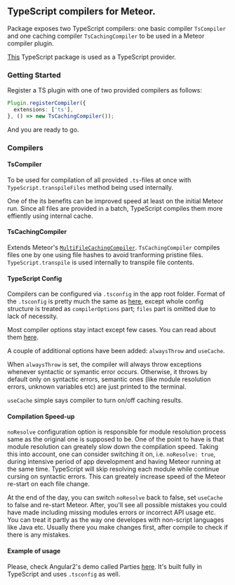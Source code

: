 ## TypeScript compilers for Meteor.

Package exposes two TypeScript compilers: one basic compiler `TsCompiler` and one caching compiler `TsCachingCompiler` to be used in a Meteor compiler plugin.

[This](https://github.com/barbatus/angular2/tree/master/packages/typescript) TypeScript package is used as a TypeScript provider.

### Getting Started
Register a TS plugin with one of two provided compilers as follows: 
````ts
Plugin.registerCompiler({
  extensions: ['ts'],
}, () => new TsCachingCompiler());
````
And you are ready to go.

### Compilers
#### TsCompiler
To be used for compilation of all provided `.ts`-files at once with `TypeScript.transpileFiles` method being used internally.

One of the its benefits can be improved speed at least on the initial Meteor run. Since all files are provided in a batch,
TypeScript compiles them more effiently using internal cache.

#### TsCachingCompiler
Extends Meteor's [`MultiFileCachingCompiler`](https://atmospherejs.com/meteor/caching-compiler). `TsCachingCompiler` compiles files one by one using
file hashes to avoid tranforming pristine files. `TypeScript.transpile` is used internally to transpile file contents.

#### TypeScript Config
Compilers can be configured via `.tsconfig` in the app root folder.
Format of the `.tsconfig` is pretty much the same as [here](https://github.com/Microsoft/TypeScript/wiki/tsconfig.json),
except whole config structure is treated as `compilerOptions` part;
`files` part is omitted due to lack of necessity.

Most compiler options stay intact except few cases. You can read about them
[here](https://github.com/barbatus/angular2/tree/master/packages/typescript).

A couple of additional options have been added: `alwaysThrow` and `useCache`.

When `alwaysThrow` is set, the compiler will always throw exceptions whenever syntactic or symantic error
occurs. Otherwise, it throws by default only on syntactic errors,
semantic ones (like module resolution errors, unknown variables etc) are just printed to the terminal.

`useCache` simple says compiler to turn on/off caching results.

#### Compilation Speed-up
`noResolve` configuration option is responsible for module resolution process same as the original one is supposed to be.
One of the point to have is that module resolution can greately slow down the compilation speed. Taking this into account, one can consider switching it on, i.e. `noResolve: true`, during intensive period of app development and having Meteor running at the same time.
TypeScript will skip resolving each module while continue cursing on syntactic errors. This can greately increase speed of the Meteor re-start on each file change.

At the end of the day, you can switch `noResolve` back to false, set `useCache` to false and re-start Meteor. After, you'll see all possible mistakes you could have made including missing modules errors or incorrect API usage etc. You can treat it partly as the way one developes with non-script languages like Java etc. Usually there you make changes first, after compile to check if there is any mistakes.

#### Example of usage
Please, check Angular2's demo called Parties [here](https://github.com/Urigo/Meteor-Angular2/tree/master/examples/parties). It's built fully in TypeScript and uses `.tsconfig` as well.

